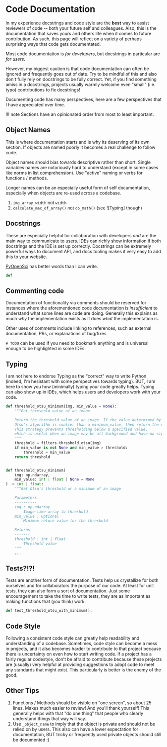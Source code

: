 # Code Documentation

In my experience docstrings and code style are the **best** way to assist reviewers of code -- both your future self and colleagues. Also, this is the documentation that saves yours and others life when it comes to future contribution. As such, this page will reflect on a variety of perhaps surprising ways that code gets documentated.

Most code documentation is *for developers*, but docstrings in particular are *for users*.

However, my biggest caution is that code documentation can often be ignored and frequently goes out of date. Try to be mindful of this and also don't fully rely on docstrings to be fully correct. Yet, if you find something amiss in a docstrings, projects usually warmly welcome even "small" (i.e. typo) contributions to fix docstrings!

Documenting code has many perspectives, here are a few perspectives that I have appreciated over time.

!!! note
    Sections have an opinionated order from most to least important.

## Object Names

This is where documentation starts and is why its deserving of its own section. If objects are named poorly it becomes a real challenge to follow code.

Object names should bias towards descriptive rather than short. Single variables names are notoriously hard to understand (except in some cases like norms in list comprehension). Use "active" naming or verbs for functions / methods.

Longer names can be an especially useful form of self documentation, especially when objects are re-used across a codebase. 

1. `img_array_width` not `width`
2. `calculate_max_of_array()` not `do_math()` (see ![Typing] though)

## Docstrings

These are especially helpful for collaboration with developers *and* are the main way to communicate to users. IDEs can richly show information if both docstrings and the IDE is set up correctly. Docstrings can be extremely powerful ways to document API, and docs tooling makes it very easy to add this to your website.

[PyOpenSci](https://www.pyopensci.org/python-package-guide/documentation/write-user-documentation/document-your-code-api-docstrings.html#three-python-docstring-formats-and-why-we-like-numpy-style) has better words than I can write.

```python
def 

```

## Commenting code

Documentation of functionality via comments should be reserved for instances where the aforementioned code documentation is *insufficient* to understand what some lines are code are doing. Generally this explains as much *why* the implementation exists as it does *what* the implementation is.

Other uses of comments include linking to references, such as external documentation, PRs, or explanations of bug/fixes. 

`# TODO` can be used if you need to bookmark anything and is universal enough to be highlighted in some IDEs.

## Typing

I am not here to endorse Typing as the "correct" way to write Python (indeed, I'm hesistant with some perspectives towards typing). BUT, I am here to show you how (minimally) typing your code greatly helps. Typing can also show up in IDEs, which helps users and developers work with your code.

```python
def threshold_otsu_minimum(img, min_value = None):
    """Get threshold value of an image

    Return the threshold value of an image. If the value determined by
    Otsu's algorithm is smaller than a minimum_value, then return the minimum value. 
    This strategy prevents thresholding below a specified value,
    which is useful when an image may be all background and have no signal to threshold.
    """
    threshold = filters.threshold_otsu(img)
    if min_value is not None and min_value > threshold:
        threshold = min_value
    return threshold


def threshold_otsu_minimum(
    img: np.ndarray,
    min_value: int | float | None = None
) -> int | float:
    """Get Otsu's threshold or a minimum of an image

    Parameters
    ----------
    img : np.ndarray
        Image-like array to threshold
    min_value : Optional
        Minimum return value for the threshold

    Returns
    -------
    threshold : int | float
        Threshold value
    """
    ... 
```

## Tests?!?!

Tests are another form of documentation. Tests help us crystallize for both ourselves and for collaborators the purpose of our code. At least for unit tests, they can also form a sort of documentation. Just some encouragement to take the time to write tests, they are as important as making functions that (you think) work.

```python
def test_threshold_otsu_with_minimum():


```

## Code Style

Following a consistent code style can greatly help readability and understanding of a codebase. Sometimes, code style can become a mess in projects, and it also becomes harder to contribute to that project because there is uncertainty on even how to start writing code. If a project has a fairly regular codestyle, don't be afraid to contribute because these projects are (usually) very helpful at providing suggestions to adopt code to meet any standards that might exist. This particularly is better is the enemy of the good.

## Other Tips

1. Functions / Methods should be visible on "one screen", so about 25 lines. Makes much easier to review! And you'll thank yourself! This generally helps with that "do one thing" that people who clearly understand things that way will say.
2. Use `_object_name` to imply that the object is private and should not be relied on by users. This also can have a lower expectation for documentation, BUT tricky or frequently used private objects should still be documented :)
